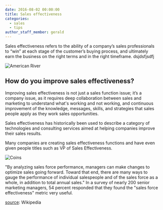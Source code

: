 ```yaml
---
date: 2016-08-02 00:00:00
title: Sales effectiveness
categories:
  - sales
  - tips
author_staff_member: gerald
---
```

Sales effectiveness refers to the ability of a company’s sales professionals to “win” at each stage of the customer’s buying process, and ultimately earn the business on the right terms and in the right timeframe. dsjdsfjsdfj

![American River](https://source.unsplash.com/random/1500x1146)

## How do you improve sales effectiveness?

Improving sales effectiveness is not just a sales function issue; it’s a company issue, as it requires deep collaboration between sales and marketing to understand what's working and not working, and continuous improvement of the knowledge, messages, skills, and strategies that sales people apply as they work sales opportunities.

Sales effectiveness has historically been used to describe a category of technologies and consulting services aimed at helping companies improve their sales results.

Many companies are creating sales effectiveness functions and have even given people titles such as VP of Sales Effectiveness.

![Coins](https://source.unsplash.com/random/1500x1147)

"By analyzing sales force performance, managers can make changes to optimize sales going forward. Toward that end, there are many ways to gauge the performance of individual salespeople and of the sales force as a whole, in addition to total annual sales." In a survey of nearly 200 senior marketing managers, 54 percent responded that they found the "sales force effectiveness" metric very useful.

[source](https://en.wikipedia.org/wiki/Sales_effectiveness): Wikipedia
